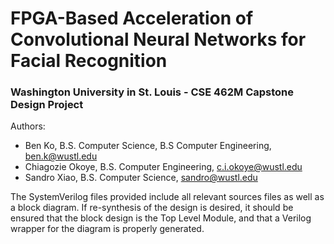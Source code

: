 # FPGA-Based Acceleration of Convolutional Neural Networks for Facial Recognition
### Washington University in St. Louis - CSE 462M Capstone Design Project


Authors: 
* Ben Ko, B.S. Computer Science, B.S Computer Engineering, <ben.k@wustl.edu> 
* Chiagozie Okoye, B.S. Computer Engineering, <c.i.okoye@wustl.edu> 
* Sandro Xiao, B.S. Computer Science, <sandro@wustl.edu>

The SystemVerilog files provided include all relevant sources files as well as a block 
diagram. If re-synthesis of the design is desired, it should be ensured that the block 
design is the Top Level Module, and that a Verilog wrapper for the diagram is 
properly generated.